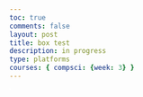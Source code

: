 ```yaml
---
toc: true
comments: false
layout: post
title: box test
description: in progress
type: platforms
courses: { compsci: {week: 3} }
---
```


<style>
    .canvas-container {
        display: flex;
    }
    canvas {
        margin: 0;
        border: 1px solid white;
    }
</style>

<body>
    <div class="canvas-container">
        <canvas id="playerCanvas"></canvas>
    </div>
</body>

<script>
    window.addEventListener('load', function () {
        const canvas = document.getElementById('playerCanvas');
        const ctx = canvas.getContext('2d');
        const BOX_SPRITE_WIDTH = 71.75;
        const BOX_SPRITE_HEIGHT = 82.5;
        const BOX_SCALE_FACTOR = 2;
        const DESIRED_FRAME_RATE = 15;
        const FRAME_INTERVAL = 1000 / DESIRED_FRAME_RATE;
        const PLATFORM_SPRITE_WIDTH = 362.25; 
        const PLATFORM_SPRITE_HEIGHT = 377;
        const PLATFORM_SCALE_FACTOR = 0.25;  
        const PLATFORM_FRAME_LIMIT = 3;  
        canvas.width = BOX_SPRITE_WIDTH * BOX_SCALE_FACTOR*6;
        canvas.height = BOX_SPRITE_HEIGHT * BOX_SCALE_FACTOR*3;

        class Box {
            constructor() {
                this.image = document.getElementById("box");
                this.spriteWidth = BOX_SPRITE_WIDTH;
                this.spriteHeight = BOX_SPRITE_HEIGHT;
                this.width = this.spriteWidth;
                this.height = this.spriteHeight;
                this.x = 0;
                this.y = 300;
                this.scale = BOX_SCALE_FACTOR;
                this.minFrame = 0;
                this.frameY = 0;
                this.frameX = 0;
                this.maxFrame = 7;
                this.speed = 5; 
                this.gravity = 0.5; // Gravity value
                this.onPlatform = false; // Flag to track if on platform
                this.currentPlatform = null; // Reference to current platform
            }
            setFrameLimit(limit) {
                this.maxFrame = limit;
            }
            setPosition(x, y) {
                this.x = x;
                this.y = y;
            }
            setPlatform(platform) {
                this.currentPlatform = platform;
            }
            draw(context) {
                context.drawImage(
                    this.image,
                    this.frameX * this.spriteWidth,
                    this.frameY * this.spriteHeight,
                    this.spriteWidth,
                    this.spriteHeight,
                    this.x,
                    this.y,
                    this.width * this.scale,
                    this.height * this.scale
                );
            }
            update() {
                if (this.frameX < this.maxFrame) {
                    this.frameX++;
                } else {
                    this.frameX = 0;
                }

                if (!this.onPlatform) {
                    this.y += this.gravity; // Apply gravity
                }

                if (this.currentPlatform) {
                    // Adjust box position based on platform's movement
                    const platformMovement = this.currentPlatform.y - this.currentPlatform.prevY;
                    this.y += platformMovement;
                    this.currentPlatform = null; // Reset current platform if not colliding
                }
            }
            checkCollision(platform) {
                const isColliding = (
                    this.x < platform.x + platform.width * platform.scale &&
                    this.x + this.width * this.scale > platform.x &&
                    this.y < platform.y + platform.height * platform.scale &&
                    this.y + this.height * this.scale > platform.y
                );

                if (isColliding) {
                    this.onPlatform = true; // Update onPlatform flag
                    this.setPlatform(platform); // Set the current platform
                } else {
                    this.onPlatform = false; // Update onPlatform flag
                    this.setPlatform(null); // Reset current platform if not colliding
                }

                return isColliding;
            }
        }

        class Platform {
            constructor() {
                this.image = new Image();
                this.image.src = "{{site.baseurl}}/images/platform.png";
                this.spriteWidth = PLATFORM_SPRITE_WIDTH;
                this.spriteHeight = PLATFORM_SPRITE_HEIGHT;
                this.width = this.spriteWidth * PLATFORM_SCALE_FACTOR;
                this.height = this.spriteHeight * PLATFORM_SCALE_FACTOR;
                this.x = 0;
                this.y = 200; // Adjust the initial position as needed
                this.scale = PLATFORM_SCALE_FACTOR;
                this.minFrame = 0;
                this.maxFrame = PLATFORM_FRAME_LIMIT;
                this.frameX = 0;
                this.frameY = 0;
                this.prevY = this.y; // Add prevY property to track previous position
            }

            draw(context) {
                context.drawImage(
                    this.image,
                    this.frameX * this.spriteWidth,
                    this.frameY * this.spriteHeight,
                    this.spriteWidth,
                    this.spriteHeight,
                    this.x,
                    this.y,
                    this.width,
                    this.height
                );
            }

            update() {
                if (this.frameX < this.maxFrame) {
                    this.frameX++;
                } else {
                    this.frameX = 0;
                }

                const event = new CustomEvent('platformUpdated', {
                    detail: {
                        platformX: this.x,
                        platformY: this.y
                    }
                });
                document.dispatchEvent(event);

                // Update prevY to track previous position
                this.prevY = this.y;
            }
        }

        const platform = new Platform();

        let animationHasRun = false;

        document.addEventListener('keydown', function (event) {
            switch (event.key) {
                case ' ':
                    if (!animationHasRun) {
                        animationHasRun = true;
                        animate();
                    }
            }
        });

        function animate() {
            if (animationHasRun) {
                ctx.clearRect(0, 0, canvas.width, canvas.height);
                platform.draw(ctx);
                platform.update();
            }
            if (platform.frameX !== platform.maxFrame) {
                setTimeout(function () {
                    requestAnimationFrame(animate);
                }, 100);
            }
        };

        const box = new Box();

        const keyState = {
            ArrowLeft: false,
            ArrowRight: false,
            ArrowUp: false,
        };

        document.addEventListener('keydown', function (event) {
            switch (event.key) {
                case 'w':
                    keyState.ArrowUp = true;
                    break;
                case 'a':
                    keyState.ArrowLeft = true;
                    break;
                case 'd':
                    keyState.ArrowRight = true;
                    break;
            }
        });

        document.addEventListener('keyup', function (event) {
            switch (event.key) {
                case 'w':
                    keyState.ArrowUp = false;
                    break;
                case 'a':
                    keyState.ArrowLeft = false;
                    break;
                case 'd':
                    keyState.ArrowRight = false;
                    break;
            }
        });

        function updateAnimations() {
            let selectedAnimation = 'A';
            box.frameY = 0;
            if (keyState.ArrowLeft) {
                box.x -= box.speed;
            }
            if (keyState.ArrowRight) {
                box.x += box.speed;
            }
            if (keyState.ArrowUp) {
                selectedAnimation = 'B';
                box.frameY = 1;
            } 
        }

        let lastTimestamp = 0;
        function animate(timestamp) {
            const deltaTime = timestamp - lastTimestamp;
            if (deltaTime >= FRAME_INTERVAL) {
                ctx.clearRect(0, 0, canvas.width, canvas.height);
                if (box.checkCollision(platform)) {
                    box.y = platform.y - box.height * box.scale;
                    platform.y = box.y + box.height * box.scale;
                    box.onPlatform = true; // Make sure onPlatform is true when on platform
                    box.setPlatform(platform); // Set the current platform
                } else {
                    if (box.currentPlatform) {
                        // Adjust box position based on platform's movement
                        const platformMovement = platform.y - platform.prevY;
                        box.y += platformMovement;
                        box.currentPlatform = null; // Reset current platform if not colliding
                    }
                    box.onPlatform = false; // Reset onPlatform flag when not on platform
                }
                box.draw(ctx);
                box.update();
                platform.draw(ctx);
                platform.update();
                updateAnimations();
                lastTimestamp = timestamp;
            }
            requestAnimationFrame(animate);
        }
        animate();
    });
</script>
